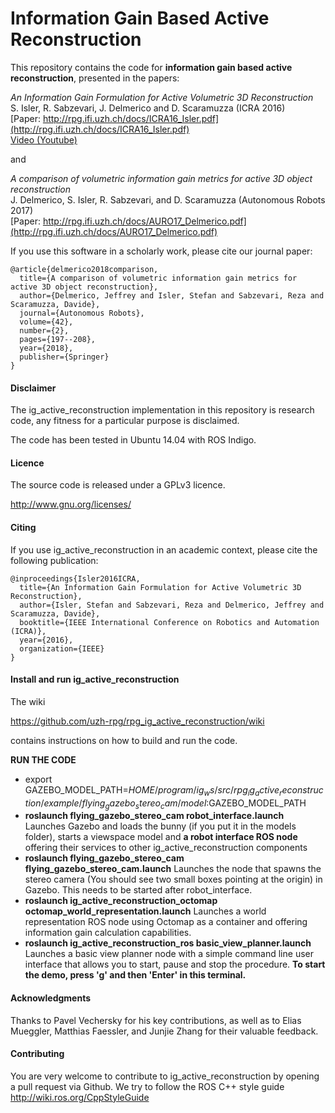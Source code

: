 Information Gain Based Active Reconstruction
============================================

This repository contains the code for **information gain based active reconstruction**, presented in the papers:

*An Information Gain Formulation for Active Volumetric 3D Reconstruction*  
S. Isler, R. Sabzevari, J. Delmerico and D. Scaramuzza (ICRA 2016)  
[Paper: http://rpg.ifi.uzh.ch/docs/ICRA16_Isler.pdf](http://rpg.ifi.uzh.ch/docs/ICRA16_Isler.pdf)  
[Video (Youtube)](https://www.youtube.com/watch?v=ZcJcsoGGqbA&feature=youtu.be) 

and 

*A comparison of volumetric information gain metrics for active 3D object reconstruction*  
J. Delmerico, S. Isler, R. Sabzevari, and D. Scaramuzza (Autonomous Robots 2017)  
[Paper: http://rpg.ifi.uzh.ch/docs/AURO17_Delmerico.pdf](http://rpg.ifi.uzh.ch/docs/AURO17_Delmerico.pdf)

If you use this software in a scholarly work, please cite our journal paper:

```
@article{delmerico2018comparison,
  title={A comparison of volumetric information gain metrics for active 3D object reconstruction},
  author={Delmerico, Jeffrey and Isler, Stefan and Sabzevari, Reza and Scaramuzza, Davide},
  journal={Autonomous Robots},
  volume={42},
  number={2},
  pages={197--208},
  year={2018},
  publisher={Springer}
}
```

#### Disclaimer

The ig_active_reconstruction implementation in this repository is research code, any fitness for a particular purpose is disclaimed.

The code has been tested in Ubuntu 14.04 with ROS Indigo.

#### Licence

The source code is released under a GPLv3 licence.

http://www.gnu.org/licenses/

#### Citing

If you use ig_active_reconstruction in an academic context, please cite the following publication:

    @inproceedings{Isler2016ICRA,
      title={An Information Gain Formulation for Active Volumetric 3D Reconstruction},
      author={Isler, Stefan and Sabzevari, Reza and Delmerico, Jeffrey and Scaramuzza, Davide},
      booktitle={IEEE International Conference on Robotics and Automation (ICRA)},
      year={2016},
      organization={IEEE}
    }

#### Install and run ig_active_reconstruction

The wiki 

https://github.com/uzh-rpg/rpg_ig_active_reconstruction/wiki

contains instructions on how to build and run the code.

**RUN THE CODE**

- export GAZEBO_MODEL_PATH=$HOME/program/ig_ws/src/rpg_ig_active_reconstruction/example/flying_gazebo_stereo_cam/model:$GAZEBO_MODEL_PATH
- **roslaunch flying_gazebo_stereo_cam robot_interface.launch**
  Launches Gazebo and loads the bunny (if you put it in the models folder), starts a viewspace model and **a robot interface ROS node** offering their services to other ig_active_reconstruction components
- **roslaunch flying_gazebo_stereo_cam flying_gazebo_stereo_cam.launch** Launches the node that spawns the stereo camera (You should see two small boxes pointing at the origin) in Gazebo. This needs to be started after robot_interface.
- **roslaunch ig_active_reconstruction_octomap octomap_world_representation.launch**
  Launches a world representation ROS node using Octomap as a container and offering information gain calculation capabilities.
- **roslaunch ig_active_reconstruction_ros basic_view_planner.launch**
  Launches a basic view planner node with a simple command line user interface that allows you to start, pause and stop the procedure. **To start the demo, press 'g' and then 'Enter' in this terminal.**

#### Acknowledgments

Thanks to Pavel Vechersky for his key contributions, as well as to Elias Mueggler, Matthias Faessler, and Junjie Zhang for their valuable feedback.

#### Contributing

You are very welcome to contribute to ig_active_reconstruction by opening a pull request via Github.
We try to follow the ROS C++ style guide http://wiki.ros.org/CppStyleGuide



